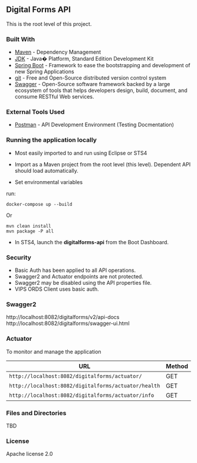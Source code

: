## Digital Forms API

This is the root level of this project. 

### Built With

*   [Maven](https://maven.apache.org/) - Dependency Management
*   [JDK](http://www.oracle.com/technetwork/java/javase/downloads/jdk8-downloads-2133151.html) - Java� Platform, Standard Edition Development Kit 
*   [Spring Boot](https://spring.io/projects/spring-boot) - Framework to ease the bootstrapping and development of new Spring Applications
*   [git](https://git-scm.com/) - Free and Open-Source distributed version control system 
*   [Swagger](https://swagger.io/) - Open-Source software framework backed by a large ecosystem of tools that helps developers design, build, document, and consume RESTful Web services.

### External Tools Used

* [Postman](https://www.getpostman.com/) - API Development Environment (Testing Docmentation)

### Running the application locally

* Most easily imported to and run using Eclipse or STS4 

* Import as a Maven project from the root level (this level). Dependent API should 
load automatically. 

* Set environmental variables  

run:   
```shell script
docker-compose up --build
```
Or
```
mvn clean install  
mvn package -P all  
```  

* In STS4, launch the **digitalforms-api** from the Boot Dashboard.         

### Security

* Basic Auth has been applied to all API operations.
* Swagger2 and Actuator endpoints are not protected.
* Swagger2 may be disabled using the API properties file. 
* VIPS ORDS Client uses basic auth.     

### Swagger2

http://localhost:8082/digitalforms/v2/api-docs  
http://localhost:8082/digitalforms/swagger-ui.html  

### Actuator

To monitor and manage the application

|  URL |  Method |
|----------|--------------|
|`http://localhost:8082/digitalforms/actuator/`             | GET |
|`http://localhost:8082/digitalforms/actuator/health`        | GET |
|`http://localhost:8082/digitalforms/actuator/info`          | GET |

### Files and Directories

TBD

### License

Apache license 2.0
